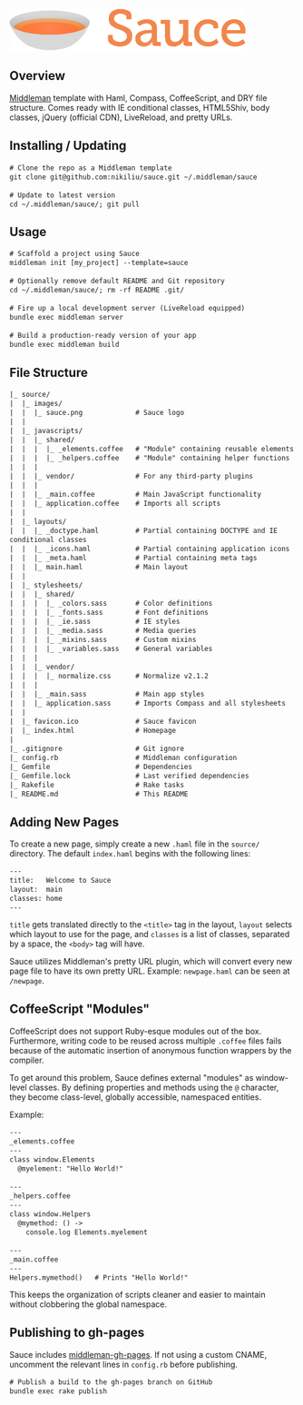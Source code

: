![Sauce](source/images/sauce.png?raw=true)

## Overview

[Middleman](http://middlemanapp.com/) template with Haml, Compass, CoffeeScript,
and DRY file structure. Comes ready with IE conditional classes, HTML5Shiv, body
classes, jQuery (official CDN), LiveReload, and pretty URLs.


## Installing / Updating

    # Clone the repo as a Middleman template
    git clone git@github.com:nikiliu/sauce.git ~/.middleman/sauce

    # Update to latest version
    cd ~/.middleman/sauce/; git pull


## Usage

    # Scaffold a project using Sauce
    middleman init [my_project] --template=sauce

    # Optionally remove default README and Git repository
    cd ~/.middleman/sauce/; rm -rf README .git/

    # Fire up a local development server (LiveReload equipped)
    bundle exec middleman server

    # Build a production-ready version of your app
    bundle exec middleman build


## File Structure

    |_ source/
    |  |_ images/
    |  |  |_ sauce.png             # Sauce logo
    |  |
    |  |_ javascripts/
    |  |  |_ shared/
    |  |  |  |_ _elements.coffee   # "Module" containing reusable elements
    |  |  |  |_ _helpers.coffee    # "Module" containing helper functions
    |  |  |
    |  |  |_ vendor/               # For any third-party plugins
    |  |  |
    |  |  |_ _main.coffee          # Main JavaScript functionality
    |  |  |_ application.coffee    # Imports all scripts
    |  |
    |  |_ layouts/
    |  |  |_ _doctype.haml         # Partial containing DOCTYPE and IE conditional classes
    |  |  |_ _icons.haml           # Partial containing application icons
    |  |  |_ _meta.haml            # Partial containing meta tags
    |  |  |_ main.haml             # Main layout
    |  |
    |  |_ stylesheets/
    |  |  |_ shared/
    |  |  |  |_ _colors.sass       # Color definitions
    |  |  |  |_ _fonts.sass        # Font definitions
    |  |  |  |_ _ie.sass           # IE styles
    |  |  |  |_ _media.sass        # Media queries
    |  |  |  |_ _mixins.sass       # Custom mixins
    |  |  |  |_ _variables.sass    # General variables
    |  |  |
    |  |  |_ vendor/
    |  |  |  |_ normalize.css      # Normalize v2.1.2
    |  |  |
    |  |  |_ _main.sass            # Main app styles
    |  |  |_ application.sass      # Imports Compass and all stylesheets
    |  |
    |  |_ favicon.ico              # Sauce favicon
    |  |_ index.html               # Homepage
    |
    |_ .gitignore                  # Git ignore
    |_ config.rb                   # Middleman configuration
    |_ Gemfile                     # Dependencies
    |_ Gemfile.lock                # Last verified dependencies
    |_ Rakefile                    # Rake tasks
    |_ README.md                   # This README


## Adding New Pages

To create a new page, simply create a new `.haml` file in the `source/` directory. The
default `index.haml` begins with the following lines:

    ---
    title:   Welcome to Sauce
    layout:  main
    classes: home
    ---

`title` gets translated directly to the `<title>` tag in the layout, `layout` selects
which layout to use for the page, and `classes` is a list of classes, separated by a
space, the `<body>` tag will have.

Sauce utilizes Middleman's pretty URL plugin, which will convert every new page file to
have its own pretty URL. Example: `newpage.haml` can be seen at `/newpage`.


## CoffeeScript "Modules"

CoffeeScript does not support Ruby-esque modules out of the box. Furthermore, writing
code to be reused across multiple `.coffee` files fails because of the automatic
insertion of anonymous function wrappers by the compiler.

To get around this problem, Sauce defines external "modules" as window-level classes.
By defining properties and methods using the `@` character, they become class-level,
globally accessible, namespaced entities.

Example:

    ---
    _elements.coffee
    ---
    class window.Elements
      @myelement: "Hello World!"

    ---
    _helpers.coffee
    ---
    class window.Helpers
      @mymethod: () ->
        console.log Elements.myelement

    ---
    _main.coffee
    ---
    Helpers.mymethod()   # Prints "Hello World!"

This keeps the organization of scripts cleaner and easier to maintain without clobbering
the global namespace.


## Publishing to gh-pages

Sauce includes [middleman-gh-pages](https://github.com/neo/middleman-gh-pages). If not using
a custom CNAME, uncomment the relevant lines in `config.rb` before publishing.

    # Publish a build to the gh-pages branch on GitHub
    bundle exec rake publish
